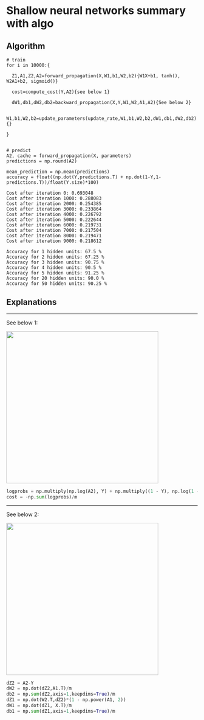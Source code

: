 # Shallow neural networks summary with algo

## Algorithm

```
# train
for i in 10000:{

  Z1,A1,Z2,A2=forward_propagation(X,W1,b1,W2,b2){W1X+b1, tanh(), W2A1+b2, sigmoid()}

  cost=compute_cost(Y,A2){see below 1}

  dW1,db1,dW2,db2=backward_propagation(X,Y,W1,W2,A1,A2){See below 2}

  W1,b1,W2,b2=update_parameters(update_rate,W1,b1,W2,b2,dW1,db1,dW2,db2){}

}


# predict
A2, cache = forward_propagation(X, parameters)
predictions = np.round(A2)

mean_prediction = np.mean(predictions)
accuracy = float((np.dot(Y,predictions.T) + np.dot(1-Y,1-predictions.T))/float(Y.size)*100)

```

```
Cost after iteration 0: 0.693048
Cost after iteration 1000: 0.288083
Cost after iteration 2000: 0.254385
Cost after iteration 3000: 0.233864
Cost after iteration 4000: 0.226792
Cost after iteration 5000: 0.222644
Cost after iteration 6000: 0.219731
Cost after iteration 7000: 0.217504
Cost after iteration 8000: 0.219471
Cost after iteration 9000: 0.218612
```
```
Accuracy for 1 hidden units: 67.5 %
Accuracy for 2 hidden units: 67.25 %
Accuracy for 3 hidden units: 90.75 %
Accuracy for 4 hidden units: 90.5 %
Accuracy for 5 hidden units: 91.25 %
Accuracy for 20 hidden units: 90.0 %
Accuracy for 50 hidden units: 90.25 %
```

## Explanations

----

See below 1:

<img src="../img/cost.png" width="400" />

```python
logprobs = np.multiply(np.log(A2), Y) + np.multiply((1 - Y), np.log(1 - A2))
cost = -np.sum(logprobs)/m
```

----

See below 2:

<img src="../img/summary_of_gradient_descent.png" width="400" />


```python
dZ2 = A2-Y
dW2 = np.dot(dZ2,A1.T)/m
db2 = np.sum(dZ2,axis=1,keepdims=True)/m
dZ1 = np.dot(W2.T,dZ2)*(1 - np.power(A1, 2))
dW1 = np.dot(dZ1, X.T)/m
db1 = np.sum(dZ1,axis=1,keepdims=True)/m
```